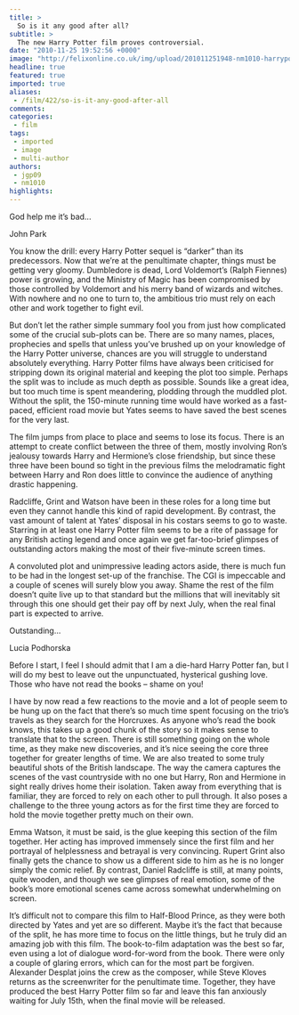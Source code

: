 ```yaml
---
title: >
  So is it any good after all?
subtitle: >
  The new Harry Potter film proves controversial.
date: "2010-11-25 19:52:56 +0000"
image: "http://felixonline.co.uk/img/upload/201011251948-nm1010-harrypot.jpg"
headline: true
featured: true
imported: true
aliases:
 - /film/422/so-is-it-any-good-after-all
comments:
categories:
 - film
tags:
 - imported
 - image
 - multi-author
authors:
 - jgp09
 - nm1010
highlights:
---
```


God help me it’s bad...

John Park

You know the drill: every Harry Potter sequel is “darker” than its predecessors. Now that we’re at the penultimate chapter, things must be getting very gloomy. Dumbledore is dead, Lord Voldemort’s (Ralph Fiennes) power is growing, and the Ministry of Magic has been compromised by those controlled by Voldemort and his merry band of wizards and witches. With nowhere and no one to turn to, the ambitious trio must rely on each other and work together to fight evil.

But don’t let the rather simple summary fool you from just how complicated some of the crucial sub-plots can be. There are so many names, places, prophecies and spells that unless you’ve brushed up on your knowledge of the Harry Potter universe, chances are you will struggle to understand absolutely everything. Harry Potter films have always been criticised for stripping down its original material and keeping the plot too simple. Perhaps the split was to include as much depth as possible. Sounds like a great idea, but too much time is spent meandering, plodding through the muddled plot. Without the split, the 150-minute running time would have worked as a fast-paced, efficient road movie but Yates seems to have saved the best scenes for the very last.

The film jumps from place to place and seems to lose its focus. There is an attempt to create conflict between the three of them, mostly involving Ron’s jealousy towards Harry and Hermione’s close friendship, but since these three have been bound so tight in the previous films the melodramatic fight between Harry and Ron does little to convince the audience of anything drastic happening.

Radcliffe, Grint and Watson have been in these roles for a long time but even they cannot handle this kind of rapid development. By contrast, the vast amount of talent at Yates’ disposal in his costars seems to go to waste. Starring in at least one Harry Potter film seems to be a rite of passage for any British acting legend and once again we get far-too-brief glimpses of outstanding actors making the most of their five-minute screen times.

A convoluted plot and unimpressive leading actors aside, there is much fun to be had in the longest set-up of the franchise. The CGI is impeccable and a couple of scenes will surely blow you away. Shame the rest of the film doesn’t quite live up to that standard but the millions that will inevitably sit through this one should get their pay off by next July, when the real final part is expected to arrive.

Outstanding...

Lucia Podhorska

Before I start, I feel I should admit that I am a die-hard Harry Potter fan, but I will do my best to leave out the unpunctuated, hysterical gushing love. Those who have not read the books – shame on you!

I have by now read a few reactions to the movie and a lot of people seem to be hung up on the fact that there’s so much time spent focusing on the trio’s travels as they search for the Horcruxes. As anyone who’s read the book knows, this takes up a good chunk of the story so it makes sense to translate that to the screen. There is still something going on the whole time, as they make new discoveries, and it’s nice seeing the core three together for greater lengths of time. We are also treated to some truly beautiful shots of the British landscape. The way the camera captures the scenes of the vast countryside with no one but Harry, Ron and Hermione in sight really drives home their isolation. Taken away from everything that is familiar, they are forced to rely on each other to pull through. It also poses a challenge to the three young actors as for the first time they are forced to hold the movie together pretty much on their own.

Emma Watson, it must be said, is the glue keeping this section of the film together. Her acting has improved immensely since the first film and her portrayal of helplessness and betrayal is very convincing. Rupert Grint also finally gets the chance to show us a different side to him as he is no longer simply the comic relief. By contrast, Daniel Radcliffe is still, at many points, quite wooden, and though we see glimpses of real emotion, some of the book’s more emotional scenes came across somewhat underwhelming on screen.

It’s difficult not to compare this film to Half-Blood Prince, as they were both directed by Yates and yet are so different. Maybe it’s the fact that because of the split, he has more time to focus on the little things, but he truly did an amazing job with this film. The book-to-film adaptation was the best so far, even using a lot of dialogue word-for-word from the book. There were only a couple of glaring errors, which can for the most part be forgiven. Alexander Desplat joins the crew as the composer, while Steve Kloves returns as the screenwriter for the penultimate time. Together, they have produced the best Harry Potter film so far and leave this fan anxiously waiting for July 15th, when the final movie will be released.
